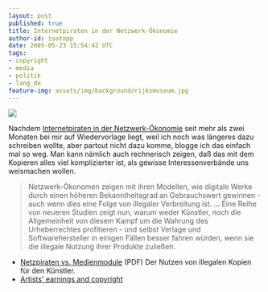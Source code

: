 ```yaml
---
layout: post
published: true
title: Internetpiraten in der Netzwerk-Ökonomie
author-id: isotopp
date: 2005-05-23 15:54:42 UTC
tags:
- copyright
- media
- politik
- lang_de
feature-img: assets/img/background/rijksmuseum.jpg
---
```

![](/uploads/piraten.jpg)

Nachdem
[Internetpiraten in der Netzwerk-Ökonomie](http://www.heise.de/tp/r4/artikel/19/19679/1.html) seit
mehr als zwei Monaten bei mir auf Wiedervorlage liegt, weil ich noch was
längeres dazu schreiben wollte, aber partout nicht dazu komme, blogge ich
das einfach mal so weg. Man kann nämlich auch rechnerisch zeigen, daß das
mit dem Kopieren alles viel komplizierter ist, als gewisse
Interessenverbände uns weismachen wollen.

> Netzwerk-Ökonomen zeigen mit ihren Modellen, wie digitale Werke durch
> einen höheren Bekanntheitsgrad an Gebrauchswert gewinnen - auch wenn dies
> eine Folge von illegaler Verbreitung ist. ... Eine Reihe von neueren
> Studien zeigt nun, warum weder Künstler, noch die Allgemeinheit von diesem
> Kampf um die Wahrung des Urheberrechtes profitieren - und selbst Verlage
> und Softwarehersteller in einigen Fällen besser fahren würden, wenn sie
> die illegale Nutzung ihrer Produkte zuließen.

- [Netzpiraten vs. Medienmodule](http://www.wz-berlin.de/publikation/pdf/wm107/26.pdf) (PDF) Der Nutzen von illegalen Kopien für den   Künstler.
- [Artists' earnings and copyright](http://www.firstmonday.org/issues/issue10_1/kretschmer/index.html)

